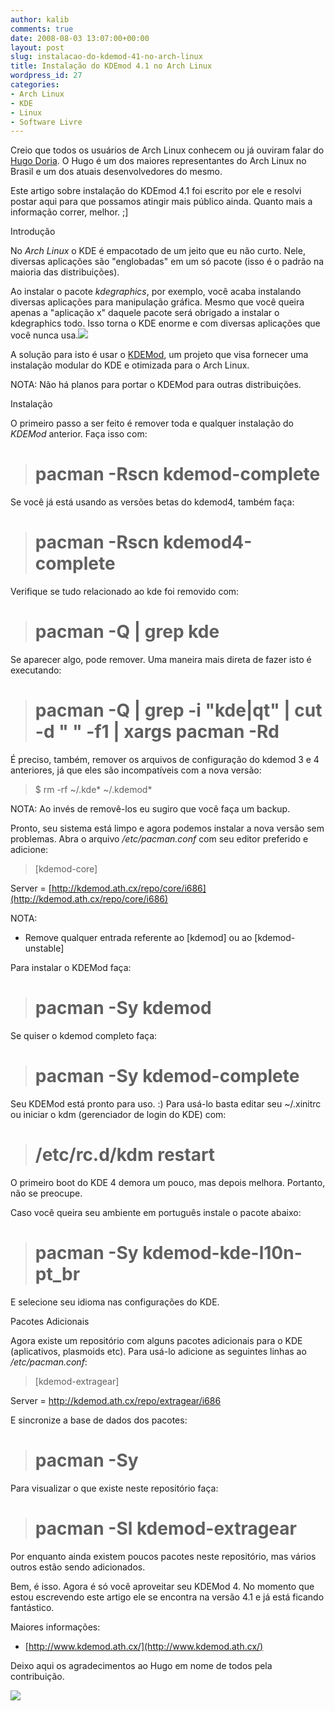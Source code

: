 ```yaml
---
author: kalib
comments: true
date: 2008-08-03 13:07:00+00:00
layout: post
slug: instalacao-do-kdemod-41-no-arch-linux
title: Instalação do KDEmod 4.1 no Arch Linux
wordpress_id: 27
categories:
- Arch Linux
- KDE
- Linux
- Software Livre
---
```


Creio que todos os usuários de Arch Linux conhecem ou já ouviram falar do [Hugo Doria](http://hugodoria.org/). O Hugo é um dos maiores representantes do Arch Linux no Brasil e um dos atuais desenvolvedores do mesmo.




Este artigo sobre instalação do KDEmod 4.1 foi escrito por ele e resolvi postar aqui para que possamos atingir mais público ainda. Quanto mais a informação correr, melhor. ;]  

  

Introdução




No _Arch Linux_ o KDE é empacotado de um jeito que eu não curto. Nele, diversas aplicações são "englobadas" em um só pacote (isso é o padrão na maioria das distribuições).




Ao instalar o pacote _kdegraphics_, por exemplo, você acaba instalando diversas aplicações para manipulação gráfica. Mesmo que você queira apenas a "aplicação x" daquele pacote será obrigado a instalar o kdegraphics todo. Isso torna o KDE enorme e com diversas aplicações que você nunca usa.[![](http://bp3.blogger.com/_5kfJplBiYy0/SJWvv3vtmLI/AAAAAAAAAFM/snVgZsrb6Us/s200/thumb_kdemod41.png)](http://bp3.blogger.com/_5kfJplBiYy0/SJWvv3vtmLI/AAAAAAAAAFM/snVgZsrb6Us/s1600-h/thumb_kdemod41.png)




A solução para isto é usar o [KDEMod](http://www.kdemod.ath.cx/), um projeto que visa fornecer uma instalação modular do KDE e otimizada para o Arch Linux.




NOTA: Não há planos para portar o KDEMod para outras distribuições.




Instalação




O primeiro passo a ser feito é remover toda e qualquer instalação do _KDEMod_ anterior. Faça isso com:




> # pacman -Rscn kdemod-complete
> 
> 





Se você já está usando as versões betas do kdemod4, também faça:




> # pacman -Rscn kdemod4-complete
> 
> 





Verifique se tudo relacionado ao kde foi removido com:




> # pacman -Q | grep kde
> 
> 





Se aparecer algo, pode remover. Uma maneira mais direta de fazer isto é executando:




> # pacman -Q | grep -i "kde|qt" | cut -d " " -f1 | xargs pacman -Rd
> 
> 





É preciso, também, remover os arquivos de configuração do kdemod 3 e 4 anteriores, já que eles são incompatíveis com a nova versão:




> $ rm -rf ~/.kde* ~/.kdemod*
> 
> 





NOTA: Ao invés de removê-los eu sugiro que você faça um backup.




Pronto, seu sistema está limpo e agora podemos instalar a nova versão sem problemas. Abra o arquivo _/etc/pacman.conf_ com seu editor preferido e adicione:







> [kdemod-core]  

Server = [http://kdemod.ath.cx/repo/core/i686](http://kdemod.ath.cx/repo/core/i686)
> 
> 








NOTA:  








  * Remove qualquer entrada referente ao [kdemod] ou ao [kdemod-unstable]




Para instalar o KDEMod faça:




> # pacman -Sy kdemod
> 
> 





Se quiser o kdemod completo faça:




> # pacman -Sy kdemod-complete
> 
> 





Seu KDEMod está pronto para uso. :) Para usá-lo basta editar seu ~/.xinitrc ou iniciar o kdm (gerenciador de login do KDE) com:




> # /etc/rc.d/kdm restart
> 
> 





O primeiro boot do KDE 4 demora um pouco, mas depois melhora. Portanto, não se preocupe.




Caso você queira seu ambiente em português instale o pacote abaixo:




> # pacman -Sy kdemod-kde-l10n-pt_br
> 
> 





E selecione seu idioma nas configurações do KDE.




Pacotes Adicionais




Agora existe um repositório com alguns pacotes adicionais para o KDE (aplicativos, plasmoids etc). Para usá-lo adicione as seguintes linhas ao _/etc/pacman.conf_:







> [kdemod-extragear]  

Server = http://kdemod.ath.cx/repo/extragear/i686 
> 
> 








E sincronize a base de dados dos pacotes:  






> # pacman -Sy
> 
> 





Para visualizar o que existe neste repositório faça:




> # pacman -Sl kdemod-extragear
> 
> 





Por enquanto ainda existem poucos pacotes neste repositório, mas vários outros estão sendo adicionados.




Bem, é isso. Agora é só você aproveitar seu KDEMod 4. No momento que estou escrevendo este artigo ele se encontra na versão 4.1 e já está ficando fantástico.  

  

Maiores informações:






  * [http://www.kdemod.ath.cx/](http://www.kdemod.ath.cx/)




Deixo aqui os agradecimentos ao Hugo em nome de todos pela contribuição.




![](http://img376.imageshack.us/img376/8000/userbar635980sd7.gif)



